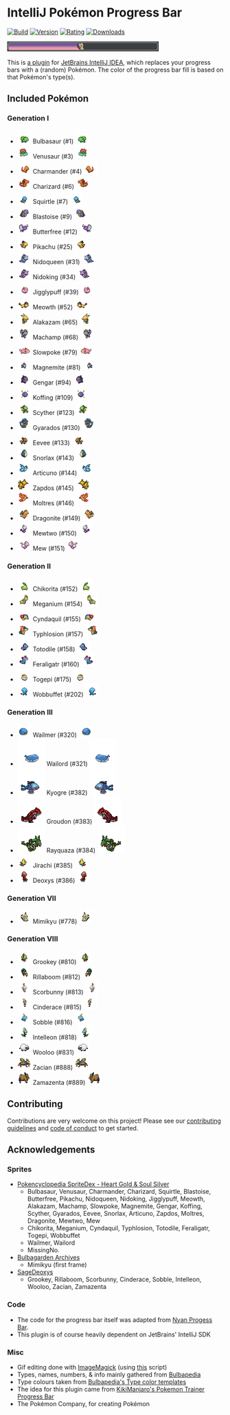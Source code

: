 # IntelliJ Pokémon Progress Bar
[![Build](https://img.shields.io/github/workflow/status/kagof/intellij-pokemon-progress/Java%20CI%20with%20Gradle/master)](https://gist.github.com/kagof/63edd71468e771dcde77ff87f251f8a3)
[![Version](https://img.shields.io/jetbrains/plugin/v/15090-pokemon-progress)](https://plugins.jetbrains.com/plugin/15090-pokemon-progress/versions)
[![Rating](https://img.shields.io/jetbrains/plugin/r/rating/15090-pokemon-progress)](https://plugins.jetbrains.com/plugin/15090-pokemon-progress/reviews)
[![Downloads](https://img.shields.io/jetbrains/plugin/d/15090-pokemon-progress)](https://plugins.jetbrains.com/plugin/15090-pokemon-progress)

![](eg/example.gif)

This is [a plugin](https://plugins.jetbrains.com/plugin/15090-pokemon-progress/versions) for [JetBrains IntelliJ IDEA](https://www.jetbrains.com/idea/), which replaces your progress bars with a (random) Pokémon. The color of the progress bar fill is based on that Pokémon's type(s).

## Included Pokémon

### Generation I

* ![Bulbasaur (#1)](src/main/resources/com/kagof/intellij/plugins/pokeprogress/sprites/bulbasaur.gif) Bulbasaur (#1) ![Bulbasaur (#1)](src/main/resources/com/kagof/intellij/plugins/pokeprogress/sprites/bulbasaur_r.gif)
* ![Venusaur (#3)](src/main/resources/com/kagof/intellij/plugins/pokeprogress/sprites/venusaur.gif) Venusaur (#3) ![Venusaur (#3)](src/main/resources/com/kagof/intellij/plugins/pokeprogress/sprites/venusaur_r.gif)
* ![Charmander (#4)](src/main/resources/com/kagof/intellij/plugins/pokeprogress/sprites/charmander.gif) Charmander (#4) ![Charmander (#4)](src/main/resources/com/kagof/intellij/plugins/pokeprogress/sprites/charmander_r.gif)
* ![Charizard (#6)](src/main/resources/com/kagof/intellij/plugins/pokeprogress/sprites/charizard.gif) Charizard (#6) ![Charizard (#6)](src/main/resources/com/kagof/intellij/plugins/pokeprogress/sprites/charizard_r.gif)
* ![Squirtle (#7)](src/main/resources/com/kagof/intellij/plugins/pokeprogress/sprites/squirtle.gif) Squirtle (#7) ![Squirtle (#7)](src/main/resources/com/kagof/intellij/plugins/pokeprogress/sprites/squirtle_r.gif)
* ![Blastoise (#9)](src/main/resources/com/kagof/intellij/plugins/pokeprogress/sprites/blastoise.gif) Blastoise (#9) ![Blastoise (#9)](src/main/resources/com/kagof/intellij/plugins/pokeprogress/sprites/blastoise_r.gif)
* ![Butterfree (#12)](src/main/resources/com/kagof/intellij/plugins/pokeprogress/sprites/butterfree.gif) Butterfree (#12) ![Butterfree (#12)](src/main/resources/com/kagof/intellij/plugins/pokeprogress/sprites/butterfree_r.gif)
* ![Pikachu (#25)](src/main/resources/com/kagof/intellij/plugins/pokeprogress/sprites/pikachu.gif) Pikachu (#25) ![Pikachu (#25)](src/main/resources/com/kagof/intellij/plugins/pokeprogress/sprites/pikachu_r.gif)
* ![Nidoqueen (#31)](src/main/resources/com/kagof/intellij/plugins/pokeprogress/sprites/nidoqueen.gif) Nidoqueen (#31) ![Nidoqueen (#31)](src/main/resources/com/kagof/intellij/plugins/pokeprogress/sprites/nidoqueen_r.gif)
* ![Nidoking (#34)](src/main/resources/com/kagof/intellij/plugins/pokeprogress/sprites/nidoking.gif) Nidoking (#34) ![Nidoking (#34)](src/main/resources/com/kagof/intellij/plugins/pokeprogress/sprites/nidoking_r.gif)
* ![Jigglypuff (#39)](src/main/resources/com/kagof/intellij/plugins/pokeprogress/sprites/jigglypuff.gif) Jigglypuff (#39) ![Jigglypuff (#39)](src/main/resources/com/kagof/intellij/plugins/pokeprogress/sprites/jigglypuff_r.gif)
* ![Meowth (#52)](src/main/resources/com/kagof/intellij/plugins/pokeprogress/sprites/meowth.gif) Meowth (#52) ![Meowth (#52)](src/main/resources/com/kagof/intellij/plugins/pokeprogress/sprites/meowth_r.gif)
* ![Alakazam (#65)](src/main/resources/com/kagof/intellij/plugins/pokeprogress/sprites/alakazam.gif) Alakazam (#65) ![Alakazam (#65)](src/main/resources/com/kagof/intellij/plugins/pokeprogress/sprites/alakazam_r.gif)
* ![Machamp (#68)](src/main/resources/com/kagof/intellij/plugins/pokeprogress/sprites/machamp.gif) Machamp (#68) ![Machamp (#68)](src/main/resources/com/kagof/intellij/plugins/pokeprogress/sprites/machamp_r.gif)
* ![Slowpoke (#79)](src/main/resources/com/kagof/intellij/plugins/pokeprogress/sprites/slowpoke.gif) Slowpoke (#79) ![Slowpoke (#79)](src/main/resources/com/kagof/intellij/plugins/pokeprogress/sprites/slowpoke_r.gif)
* ![Magnemite (#81)](src/main/resources/com/kagof/intellij/plugins/pokeprogress/sprites/magnemite.gif) Magnemite (#81) ![Magnemite (#81)](src/main/resources/com/kagof/intellij/plugins/pokeprogress/sprites/magnemite_r.gif)
* ![Gengar (#94)](src/main/resources/com/kagof/intellij/plugins/pokeprogress/sprites/gengar.gif) Gengar (#94) ![Gengar (#94)](src/main/resources/com/kagof/intellij/plugins/pokeprogress/sprites/gengar_r.gif)
* ![Koffing (#109)](src/main/resources/com/kagof/intellij/plugins/pokeprogress/sprites/koffing.gif) Koffing (#109) ![Koffing (#109)](src/main/resources/com/kagof/intellij/plugins/pokeprogress/sprites/koffing_r.gif)
* ![Scyther (#123)](src/main/resources/com/kagof/intellij/plugins/pokeprogress/sprites/scyther.gif) Scyther (#123) ![Scyther (#123)](src/main/resources/com/kagof/intellij/plugins/pokeprogress/sprites/scyther_r.gif)
* ![Gyarados (#130)](src/main/resources/com/kagof/intellij/plugins/pokeprogress/sprites/gyarados.gif) Gyarados (#130) ![Gyarados (#130)](src/main/resources/com/kagof/intellij/plugins/pokeprogress/sprites/gyarados_r.gif)
* ![Eevee (#133)](src/main/resources/com/kagof/intellij/plugins/pokeprogress/sprites/eevee.gif) Eevee (#133) ![Eevee (#133)](src/main/resources/com/kagof/intellij/plugins/pokeprogress/sprites/eevee_r.gif)
* ![Snorlax (#143)](src/main/resources/com/kagof/intellij/plugins/pokeprogress/sprites/snorlax.gif) Snorlax (#143) ![Snorlax (#143)](src/main/resources/com/kagof/intellij/plugins/pokeprogress/sprites/snorlax_r.gif)
* ![Articuno (#144)](src/main/resources/com/kagof/intellij/plugins/pokeprogress/sprites/articuno.gif) Articuno (#144) ![Articuno (#144)](src/main/resources/com/kagof/intellij/plugins/pokeprogress/sprites/articuno_r.gif)
* ![Zapdos (#145)](src/main/resources/com/kagof/intellij/plugins/pokeprogress/sprites/zapdos.gif) Zapdos (#145) ![Zapdos (#145)](src/main/resources/com/kagof/intellij/plugins/pokeprogress/sprites/zapdos_r.gif)
* ![Moltres (#146)](src/main/resources/com/kagof/intellij/plugins/pokeprogress/sprites/moltres.gif) Moltres (#146) ![Moltres (#146)](src/main/resources/com/kagof/intellij/plugins/pokeprogress/sprites/moltres_r.gif)
* ![Dragonite (#149)](src/main/resources/com/kagof/intellij/plugins/pokeprogress/sprites/dragonite.gif) Dragonite (#149) ![Dragonite (#149)](src/main/resources/com/kagof/intellij/plugins/pokeprogress/sprites/dragonite_r.gif)
* ![Mewtwo (#150)](src/main/resources/com/kagof/intellij/plugins/pokeprogress/sprites/mewtwo.gif) Mewtwo (#150) ![Mewtwo (#150)](src/main/resources/com/kagof/intellij/plugins/pokeprogress/sprites/mewtwo_r.gif)
* ![Mew (#151)](src/main/resources/com/kagof/intellij/plugins/pokeprogress/sprites/mew.gif) Mew (#151) ![Mew (#151)](src/main/resources/com/kagof/intellij/plugins/pokeprogress/sprites/mew_r.gif)

### Generation II

* ![Chikorita (#152)](src/main/resources/com/kagof/intellij/plugins/pokeprogress/sprites/chikorita.gif) Chikorita (#152) ![Chikorita (#152)](src/main/resources/com/kagof/intellij/plugins/pokeprogress/sprites/chikorita_r.gif)
* ![Meganium (#154)](src/main/resources/com/kagof/intellij/plugins/pokeprogress/sprites/meganium.gif) Meganium (#154) ![Meganium (#154)](src/main/resources/com/kagof/intellij/plugins/pokeprogress/sprites/meganium_r.gif)
* ![Cyndaquil (#155)](src/main/resources/com/kagof/intellij/plugins/pokeprogress/sprites/cyndaquil.gif) Cyndaquil (#155) ![Cyndaquil (#155)](src/main/resources/com/kagof/intellij/plugins/pokeprogress/sprites/cyndaquil_r.gif)
* ![Typhlosion (#157)](src/main/resources/com/kagof/intellij/plugins/pokeprogress/sprites/typhlosion.gif) Typhlosion (#157) ![Typhlosion (#157)](src/main/resources/com/kagof/intellij/plugins/pokeprogress/sprites/typhlosion_r.gif)
* ![Totodile (#158)](src/main/resources/com/kagof/intellij/plugins/pokeprogress/sprites/totodile.gif) Totodile (#158) ![Totodile (#158)](src/main/resources/com/kagof/intellij/plugins/pokeprogress/sprites/totodile_r.gif)
* ![Feraligatr (#160)](src/main/resources/com/kagof/intellij/plugins/pokeprogress/sprites/feraligatr.gif) Feraligatr (#160) ![Feraligatr (#160)](src/main/resources/com/kagof/intellij/plugins/pokeprogress/sprites/feraligatr_r.gif)
* ![Togepi (#175)](src/main/resources/com/kagof/intellij/plugins/pokeprogress/sprites/togepi.gif) Togepi (#175) ![Togepi (#175)](src/main/resources/com/kagof/intellij/plugins/pokeprogress/sprites/togepi_r.gif)
* ![Wobbuffet (#202)](src/main/resources/com/kagof/intellij/plugins/pokeprogress/sprites/wobbuffet.gif) Wobbuffet (#202) ![Wobbuffet (#202)](src/main/resources/com/kagof/intellij/plugins/pokeprogress/sprites/wobbuffet_r.gif)

### Generation III

* ![Wailmer (#320)](src/main/resources/com/kagof/intellij/plugins/pokeprogress/sprites/wailmer.gif) Wailmer (#320) ![Wailmer (#320)](src/main/resources/com/kagof/intellij/plugins/pokeprogress/sprites/wailmer_r.gif)
* ![Wailord (#321)](src/main/resources/com/kagof/intellij/plugins/pokeprogress/sprites/wailord.gif) Wailord (#321) ![Wailord (#321)](src/main/resources/com/kagof/intellij/plugins/pokeprogress/sprites/wailord_r.gif)
* ![Kyogre (#382)](src/main/resources/com/kagof/intellij/plugins/pokeprogress/sprites/kyogre.gif) Kyogre (#382) ![Kyogre(#382)](src/main/resources/com/kagof/intellij/plugins/pokeprogress/sprites/kyogre_r.gif)
* ![Groudon (#383)](src/main/resources/com/kagof/intellij/plugins/pokeprogress/sprites/groudon.gif) Groudon (#383) ![Groudon(#383)](src/main/resources/com/kagof/intellij/plugins/pokeprogress/sprites/groudon_r.gif)
* ![Rayquaza (#384)](src/main/resources/com/kagof/intellij/plugins/pokeprogress/sprites/rayquaza.gif) Rayquaza (#384) ![Rayquaza(#384)](src/main/resources/com/kagof/intellij/plugins/pokeprogress/sprites/rayquaza_r.gif)
* ![Jirachi (#385)](src/main/resources/com/kagof/intellij/plugins/pokeprogress/sprites/jirachi.gif) Jirachi (#385) ![Jirachi(#385)](src/main/resources/com/kagof/intellij/plugins/pokeprogress/sprites/jirachi_r.gif)
* ![Deoxys (#386)](src/main/resources/com/kagof/intellij/plugins/pokeprogress/sprites/deoxys.gif) Deoxys (#386) ![Deoxys(#386)](src/main/resources/com/kagof/intellij/plugins/pokeprogress/sprites/deoxys_r.gif)

### Generation VII

* ![Mimikyu (#778)](src/main/resources/com/kagof/intellij/plugins/pokeprogress/sprites/mimikyu.gif) Mimikyu (#778) ![Mimikyu (#778)](src/main/resources/com/kagof/intellij/plugins/pokeprogress/sprites/mimikyu_r.gif)

### Generation VIII

* ![Grookey (#810)](src/main/resources/com/kagof/intellij/plugins/pokeprogress/sprites/grookey.gif) Grookey (#810) ![Grookey (#810)](src/main/resources/com/kagof/intellij/plugins/pokeprogress/sprites/grookey_r.gif)
* ![Rillaboom (#812)](src/main/resources/com/kagof/intellij/plugins/pokeprogress/sprites/rillaboom.gif) Rillaboom (#812) ![Rillaboom (#812)](src/main/resources/com/kagof/intellij/plugins/pokeprogress/sprites/rillaboom_r.gif)
* ![Scorbunny (#813)](src/main/resources/com/kagof/intellij/plugins/pokeprogress/sprites/scorbunny.gif) Scorbunny (#813) ![Scorbunny (#813)](src/main/resources/com/kagof/intellij/plugins/pokeprogress/sprites/scorbunny_r.gif)
* ![Cinderace (#815)](src/main/resources/com/kagof/intellij/plugins/pokeprogress/sprites/cinderace.gif) Cinderace (#815) ![Cinderace (#815)](src/main/resources/com/kagof/intellij/plugins/pokeprogress/sprites/cinderace_r.gif)
* ![Sobble (#816)](src/main/resources/com/kagof/intellij/plugins/pokeprogress/sprites/sobble.gif) Sobble (#816) ![Sobble (#816)](src/main/resources/com/kagof/intellij/plugins/pokeprogress/sprites/sobble_r.gif)
* ![Intelleon (#818)](src/main/resources/com/kagof/intellij/plugins/pokeprogress/sprites/intelleon.gif) Intelleon (#818) ![Intelleon (#818)](src/main/resources/com/kagof/intellij/plugins/pokeprogress/sprites/intelleon_r.gif)
* ![Wooloo (#831)](src/main/resources/com/kagof/intellij/plugins/pokeprogress/sprites/wooloo.gif) Wooloo (#831) ![Wooloo (#831)](src/main/resources/com/kagof/intellij/plugins/pokeprogress/sprites/wooloo_r.gif)
* ![Zacian (#888)](src/main/resources/com/kagof/intellij/plugins/pokeprogress/sprites/zacian.gif) Zacian (#888) ![Zacian (#888)](src/main/resources/com/kagof/intellij/plugins/pokeprogress/sprites/zacian_r.gif)
* ![Zamazenta (#889)](src/main/resources/com/kagof/intellij/plugins/pokeprogress/sprites/zamazenta.gif) Zamazenta (#889) ![Zamazenta (#889)](src/main/resources/com/kagof/intellij/plugins/pokeprogress/sprites/zamazenta_r.gif)

## Contributing

Contributions are very welcome on this project! Please see our [contributing guidelines](CONTRIBUTING.md) and [code of conduct](CODE_OF_CONDUCT.md) to get started.

## Acknowledgements

### Sprites

* [Pokencyclopedia SpriteDex - Heart Gold & Soul Silver](https://www.pokencyclopedia.info/en/index.php?id=sprites/overworlds/o-r_hgss)
    * Bulbasaur, Venusaur, Charmander, Charizard, Squirtle, Blastoise, Butterfree, Pikachu, Nidoqueen, Nidoking, Jigglypuff, Meowth, Alakazam, Machamp, Slowpoke, Magnemite, Gengar, Koffing, Scyther, Gyarados, Eevee, Snorlax, Articuno, Zapdos, Moltres, Dragonite, Mewtwo, Mew
    * Chikorita, Meganium, Cyndaquil, Typhlosion, Totodile, Feraligatr, Togepi, Wobbuffet
    * Wailmer, Wailord
    * MissingNo.
* [Bulbagarden Archives](https://archives.bulbagarden.net)
    * Mimikyu (first frame)
* [SageDeoxys](https://www.pokecommunity.com/showthread.php?t=429414)
    * Grookey, Rillaboom, Scorbunny, Cinderace, Sobble, Intelleon, Wooloo, Zacian, Zamazenta

### Code

* The code for the progress bar itself was adapted from [Nyan Progess Bar](https://github.com/batya239/NyanProgressBar).
* This plugin is of course heavily dependent on JetBrains' IntelliJ SDK  

### Misc

* Gif editing done with [ImageMagick](https://imagemagick.org/script/index.php) (using [this](./editSprite.sh) script)
* Types, names, numbers, & info mainly gathered from [Bulbapedia](https://bulbapedia.bulbagarden.net)
* Type colours taken from [Bulbapedia's Type color templates](https://bulbapedia.bulbagarden.net/wiki/Category:Type_color_templates)
* The idea for this plugin came from [KikiManjaro's Pokemon Trainer Progress Bar](https://plugins.jetbrains.com/plugin/14609-pokemon-trainer-progress-bar)
* The Pokémon Company, for creating Pokémon